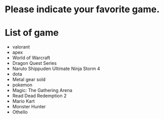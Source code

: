 # Please indicate your favorite game.

# List of game
- valorant
- apex
- World of Warcraft
- Dragon Quest Series
- Naruto Shippuden Ultimate Ninja Storm 4
- dota
- Metal gear sold
- pokemon
- Magic: The Gathering Arena
- Read Dead Redemption 2
- Mario Kart
- Monster Hunter 
- Othello